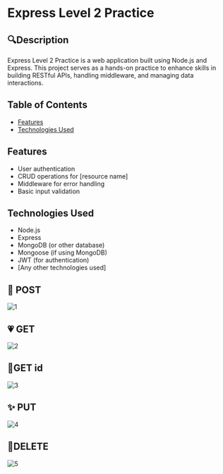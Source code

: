 # Express Level 2 Practice

## 🔍Description

Express Level 2 Practice is a web application built using Node.js and Express. This project serves as a hands-on practice to enhance skills in building RESTful APIs, handling middleware, and managing data interactions.

## Table of Contents

- [Features](#features)
- [Technologies Used](#technologies-used)

## Features

- User authentication
- CRUD operations for [resource name]
- Middleware for error handling
- Basic input validation

## Technologies Used

- Node.js
- Express
- MongoDB (or other database)
- Mongoose (if using MongoDB)
- JWT (for authentication)
- [Any other technologies used]



## 🎈 POST
![1](https://github.com/user-attachments/assets/dca6e834-2470-4988-89ff-f5d86502b20e)
## 💗 GET
![2](https://github.com/user-attachments/assets/2ba90675-929e-4855-a372-f9e30d27fb48)
## 🍕GET id
![3](https://github.com/user-attachments/assets/bb35f349-055a-43aa-aa3e-93c9dd45674b)
## ✨ PUT
![4](https://github.com/user-attachments/assets/b6a1f618-1e27-42ef-bc80-f0ac7a6939cd)
## 🎃DELETE
![5](https://github.com/user-attachments/assets/9587d7fc-a2a7-41bc-901b-39cbe241f150)
